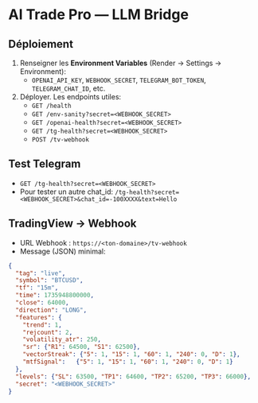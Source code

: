 # AI Trade Pro — LLM Bridge

## Déploiement
1. Renseigner les **Environment Variables** (Render → Settings → Environment):
   - `OPENAI_API_KEY`, `WEBHOOK_SECRET`, `TELEGRAM_BOT_TOKEN`, `TELEGRAM_CHAT_ID`, etc.
2. Déployer. Les endpoints utiles:
   - `GET /health`
   - `GET /env-sanity?secret=<WEBHOOK_SECRET>`
   - `GET /openai-health?secret=<WEBHOOK_SECRET>`
   - `GET /tg-health?secret=<WEBHOOK_SECRET>`
   - `POST /tv-webhook`

## Test Telegram
- `GET /tg-health?secret=<WEBHOOK_SECRET>`
- Pour tester un autre chat_id: `/tg-health?secret=<WEBHOOK_SECRET>&chat_id=-100XXXX&text=Hello`

## TradingView → Webhook
- URL Webhook : `https://<ton-domaine>/tv-webhook`
- Message (JSON) minimal:
```json
{
  "tag": "live",
  "symbol": "BTCUSD",
  "tf": "15m",
  "time": 1735948800000,
  "close": 64000,
  "direction": "LONG",
  "features": {
    "trend": 1,
    "rejcount": 2,
    "volatility_atr": 250,
    "sr": {"R1": 64500, "S1": 62500},
    "vectorStreak": {"5": 1, "15": 1, "60": 1, "240": 0, "D": 1},
    "mtfSignal":   {"5": 1, "15": 1, "60": 1, "240": 0, "D": 1}
  },
  "levels": {"SL": 63500, "TP1": 64600, "TP2": 65200, "TP3": 66000},
  "secret": "<WEBHOOK_SECRET>"
}
